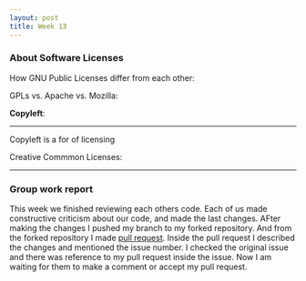 ```yaml
---
layout: post
title: Week 13
---
```

### About Software Licenses

How GNU Public Licenses differ from each other:

GPLs vs. Apache vs. Mozilla:

__Copyleft__:
_____________
Copyleft is a for of licensing

Creative Commmon Licenses:
________________________________________________________________________________________________________________________________________

### Group work report

This week we finished reviewing each others code. Each of us made constructive criticism about our code, and made the last changes. AFter making the changes I pushed my branch to my forked repository. And from the forked repository I made [pull request](https://github.com/OpenGenus/cosmos/pull/3915). Inside the pull request I described the changes and mentioned the issue number. I checked the original issue and there was reference to my pull request inside the issue. Now I am waiting for them to make a comment or accept my pull request.
